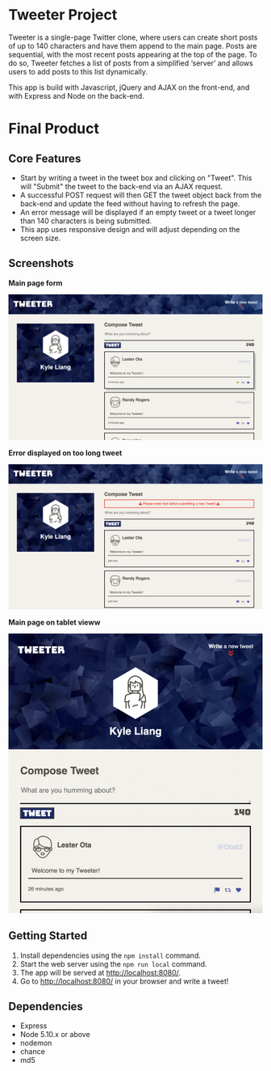 # Tweeter Project

Tweeter is a single-page Twitter clone, where users can create short posts of up to 140 characters and have them append to the main page. Posts are sequential, with the most recent posts appearing at the top of the page. To do so, Tweeter fetches a list of posts from a simplified ‘server’ and allows users to add posts to this list dynamically. 

This app is build with Javascript, jQuery and AJAX on the front-end, and with Express and Node on the back-end. 

# Final Product

## Core Features
- Start by writing a tweet in the tweet box and clicking on "Tweet". This will "Submit" the tweet to the back-end via an AJAX request.
- A successful POST request will then GET the tweet object back from the back-end and update the feed without having to refresh the page. 
- An error message will be displayed if an empty tweet or a tweet longer than 140 characters is being submitted. 
- This app uses responsive design and will adjust depending on the screen size. 

## Screenshots

**Main page form**

!["Screenshot of main page form"](https://github.com/kliang1194/tweeter/blob/master/public/images/Tweeter-Main-Page.png?raw=true)

**Error displayed on too long tweet**

!["Screenshot of error displayed on too long tweet"](https://github.com/kliang1194/tweeter/blob/master/public/images/Tweeter-Error.png?raw=true)

**Main page on tablet vieww**

!["Screenshot of main page on tablet view"](https://github.com/kliang1194/tweeter/blob/master/public/images/Tweeter-Main-Page-Small.png?raw=true)

## Getting Started
1. Install dependencies using the `npm install` command.
2. Start the web server using the `npm run local` command. 
3. The app will be served at <http://localhost:8080/>.
4. Go to <http://localhost:8080/> in your browser and write a tweet!

## Dependencies
- Express
- Node 5.10.x or above
- nodemon
- chance
- md5

